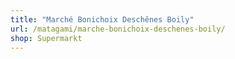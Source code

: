 ```yaml
---
title: "Marché Bonichoix Deschênes Boily"
url: /matagami/marche-bonichoix-deschenes-boily/
shop: Supermarkt
---
```

